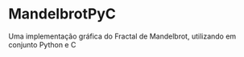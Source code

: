 # MandelbrotPyC
Uma implementação gráfica do Fractal de Mandelbrot, utilizando em conjunto Python e C
